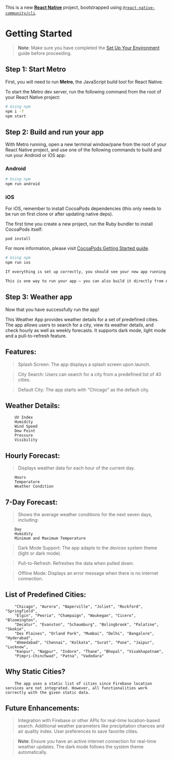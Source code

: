 This is a new [**React Native**](https://reactnative.dev) project, bootstrapped using [`@react-native-community/cli`](https://github.com/react-native-community/cli).

# Getting Started

> **Note**: Make sure you have completed the [Set Up Your Environment](https://reactnative.dev/docs/set-up-your-environment) guide before proceeding.

## Step 1: Start Metro

First, you will need to run **Metro**, the JavaScript build tool for React Native.

To start the Metro dev server, run the following command from the root of your React Native project:

```sh
# Using npm
npm i -f
npm start
```

## Step 2: Build and run your app

With Metro running, open a new terminal window/pane from the root of your React Native project, and use one of the following commands to build and run your Android or iOS app:

### Android

```sh
# Using npm
npm run android
```

### iOS

For iOS, remember to install CocoaPods dependencies (this only needs to be run on first clone or after updating native deps).

The first time you create a new project, run the Ruby bundler to install CocoaPods itself:

```sh
pod install
```

For more information, please visit [CocoaPods Getting Started guide](https://guides.cocoapods.org/using/getting-started.html).

```sh
# Using npm
npm run ios

If everything is set up correctly, you should see your new app running in the Android Emulator, iOS Simulator.

This is one way to run your app — you can also build it directly from Android Studio or Xcode.
```

## Step 3: Weather app

Now that you have successfully run the app!

This Weather App provides weather details for a set of predefined cities. The app allows users to search for a city, view its weather details, and check hourly as well as weekly forecasts. It supports dark mode, light mode and a pull-to-refresh feature.

## Features:

> Splash Screen: The app displays a splash screen upon launch.

> City Search: Users can search for a city from a predefined list of 40 cities.

> Default City: The app starts with "Chicago" as the default city.

## Weather Details:

        UV Index
        Humidity
        Wind Speed
        Dew Point
        Pressure
        Visibility

## Hourly Forecast:

> Displays weather data for each hour of the current day.

        Hours
        Temperature
        Weather Condition

## 7-Day Forecast:

> Shows the average weather conditions for the next seven days, including:

        Day
        Humidity
        Minimum and Maximum Temperature

> Dark Mode Support: The app adapts to the devices system theme (light or dark mode).

> Pull-to-Refresh: Refreshes the data when pulled down.

> Offline Mode: Displays an error message when there is no internet connection.

## List of Predefined Cities:

        "Chicago", "Aurora", "Naperville", "Joliet", "Rockford", "Springfield",
        "Elgin", "Peoria", "Champaign", "Waukegan", "Cicero", "Bloomington",
        "Decatur", "Evanston", "Schaumburg", "Bolingbrook", "Palatine", "Skokie",
        "Des Plaines", "Orland Park", "Mumbai", "Delhi", "Bangalore", "Hyderabad",
        "Ahmedabad", "Chennai", "Kolkata", "Surat", "Pune", "Jaipur", "Lucknow",
        "Kanpur", "Nagpur", "Indore", "Thane", "Bhopal", "Visakhapatnam",
        "Pimpri-Chinchwad", "Patna", "Vadodara"

## Why Static Cities?

        The app uses a static list of cities since Firebase location services are not integrated. However, all functionalities work correctly with the given static data.

## Future Enhancements:

> Integration with Firebase or other APIs for real-time location-based search.
> Additional weather parameters like precipitation chances and air quality index.
> User preferences to save favorite cities.

> **Note**: Ensure you have an active internet connection for real-time weather updates. The dark mode follows the system theme automatically.

```

```
